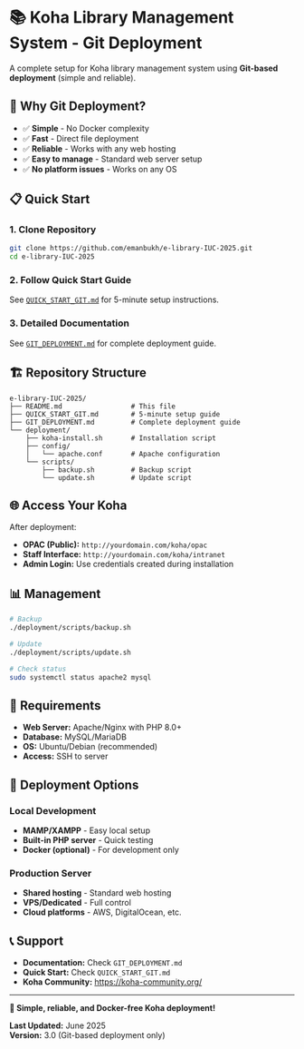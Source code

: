 # 📚 Koha Library Management System - Git Deployment

A complete setup for Koha library management system using **Git-based deployment** (simple and reliable).

## 🚀 Why Git Deployment?

- ✅ **Simple** - No Docker complexity
- ✅ **Fast** - Direct file deployment
- ✅ **Reliable** - Works with any web hosting
- ✅ **Easy to manage** - Standard web server setup
- ✅ **No platform issues** - Works on any OS

## 📋 Quick Start

### 1. Clone Repository

```bash
git clone https://github.com/emanbukh/e-library-IUC-2025.git
cd e-library-IUC-2025
```

### 2. Follow Quick Start Guide

See [`QUICK_START_GIT.md`](QUICK_START_GIT.md) for 5-minute setup instructions.

### 3. Detailed Documentation

See [`GIT_DEPLOYMENT.md`](GIT_DEPLOYMENT.md) for complete deployment guide.

## 🏗️ Repository Structure

```
e-library-IUC-2025/
├── README.md                 # This file
├── QUICK_START_GIT.md        # 5-minute setup guide
├── GIT_DEPLOYMENT.md         # Complete deployment guide
└── deployment/
    ├── koha-install.sh       # Installation script
    ├── config/
    │   └── apache.conf       # Apache configuration
    └── scripts/
        ├── backup.sh         # Backup script
        └── update.sh         # Update script
```

## 🌐 Access Your Koha

After deployment:

- **OPAC (Public):** `http://yourdomain.com/koha/opac`
- **Staff Interface:** `http://yourdomain.com/koha/intranet`
- **Admin Login:** Use credentials created during installation

## 📊 Management

```bash
# Backup
./deployment/scripts/backup.sh

# Update
./deployment/scripts/update.sh

# Check status
sudo systemctl status apache2 mysql
```

## 🔧 Requirements

- **Web Server:** Apache/Nginx with PHP 8.0+
- **Database:** MySQL/MariaDB
- **OS:** Ubuntu/Debian (recommended)
- **Access:** SSH to server

## 🚀 Deployment Options

### Local Development

- **MAMP/XAMPP** - Easy local setup
- **Built-in PHP server** - Quick testing
- **Docker (optional)** - For development only

### Production Server

- **Shared hosting** - Standard web hosting
- **VPS/Dedicated** - Full control
- **Cloud platforms** - AWS, DigitalOcean, etc.

## 📞 Support

- **Documentation:** Check `GIT_DEPLOYMENT.md`
- **Quick Start:** Check `QUICK_START_GIT.md`
- **Koha Community:** https://koha-community.org/

---

**🎉 Simple, reliable, and Docker-free Koha deployment!**

**Last Updated:** June 2025  
**Version:** 3.0 (Git-based deployment only)
